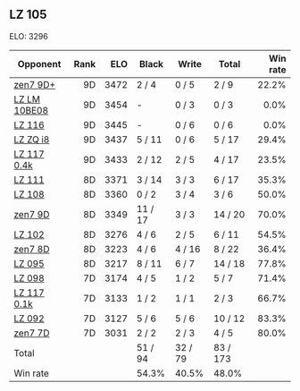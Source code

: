 ## LZ 105 ##

ELO: 3296

Opponent | Rank | ELO | Black | Write | Total | Win rate
---------|-----:|----:|-------|-------|-------|-------:
[zen7 9D+](zen7%209D+.md) | 9D | 3472 | 2 / 4 | 0 / 5 | 2 / 9 | 22.2%
[LZ LM 10BE08](LZ%20LM%2010BE08.md) | 9D | 3454 | - | 0 / 3 | 0 / 3 | 0.0%
[LZ 116](LZ%20116.md) | 9D | 3445 | - | 0 / 6 | 0 / 6 | 0.0%
[LZ ZQ i8](LZ%20ZQ%20i8.md) | 9D | 3437 | 5 / 11 | 0 / 6 | 5 / 17 | 29.4%
[LZ 117 0.4k](LZ%20117%200.4k.md) | 9D | 3433 | 2 / 12 | 2 / 5 | 4 / 17 | 23.5%
[LZ 111](LZ%20111.md) | 8D | 3371 | 3 / 14 | 3 / 3 | 6 / 17 | 35.3%
[LZ 108](LZ%20108.md) | 8D | 3360 | 0 / 2 | 3 / 4 | 3 / 6 | 50.0%
[zen7 9D](zen7%209D.md) | 8D | 3349 | 11 / 17 | 3 / 3 | 14 / 20 | 70.0%
[LZ 102](LZ%20102.md) | 8D | 3276 | 4 / 6 | 2 / 5 | 6 / 11 | 54.5%
[zen7 8D](zen7%208D.md) | 8D | 3223 | 4 / 6 | 4 / 16 | 8 / 22 | 36.4%
[LZ 095](LZ%20095.md) | 8D | 3217 | 8 / 11 | 6 / 7 | 14 / 18 | 77.8%
[LZ 098](LZ%20098.md) | 7D | 3174 | 4 / 5 | 1 / 2 | 5 / 7 | 71.4%
[LZ 117 0.1k](LZ%20117%200.1k.md) | 7D | 3133 | 1 / 2 | 1 / 1 | 2 / 3 | 66.7%
[LZ 092](LZ%20092.md) | 7D | 3127 | 5 / 6 | 5 / 6 | 10 / 12 | 83.3%
[zen7 7D](zen7%207D.md) | 7D | 3031 | 2 / 2 | 2 / 3 | 4 / 5 | 80.0%
Total | | | 51 / 94 | 32 / 79 | 83 / 173 | 
Win rate| | | 54.3% | 40.5% | 48.0% | 
